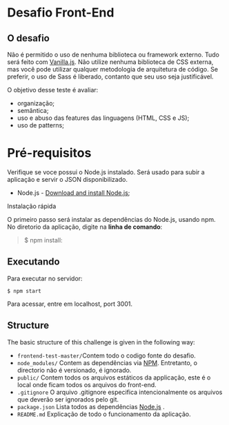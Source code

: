 Desafio Front-End
===================


O desafio
-------------

Não é permitido o uso de nenhuma biblioteca ou framework externo. Tudo será feito com [Vanilla.js](http://vanilla-js.com/).
Não utilize nenhuma biblioteca de CSS externa, mas você pode utilizar qualquer metodologia de arquitetura de código.
Se preferir, o uso de Sass é liberado, contanto que seu uso seja justificável.

O objetivo desse teste é avaliar:
- organização;
- semântica;
- uso e abuso das features das linguagens (HTML, CSS e JS);
- uso de patterns;

# Pré-requisitos

Verifique se voce possui o Node.js instalado. Será usado para subir a aplicação e servir o JSON disponibilizado.
* Node.js - [Download and install Node.js](https://nodejs.org/en/download/);

Instalação rápida

O primeiro passo será instalar as dependências do Node.js, usando npm. No diretorio da aplicação, digite na **linha de comando**:

> $ npm install:

## Executando
   Para executar no servidor:

    $ npm start

  Para acessar, entre em localhost, port 3001.

## Structure

The basic structure of this challenge is given in the following way:

* `frontend-test-master/`Contem todo o codigo fonte do desafio.
* `node_modules/` Contem as dependências via [NPM](https://www.npmjs.org/). Entretanto, o directorio não é versionado, é ignorado.
* `public/` Contem todos os arquivos estáticos da applicação, este é o local onde ficam todos os arquivos do front-end.
* `.gitignore` O arquivo .gitignore especifica intencionalmente os arquivos que deverão ser ignorados pelo git.
* `package.json` Lista todos as dependências [Node.js](http://nodejs.org/) .
* `README.md` Explicação de todo o funcionamento da aplicação.
